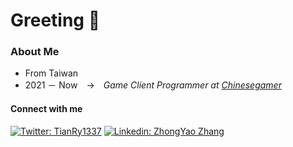 # Greeting :wave:

### About Me
- From Taiwan
- 2021 － Now　$\rightarrow$　*Game Client Programmer at [Chinesegamer](https://www.chinesegamer.net/index.asp)*


#### Connect with me
[![Twitter: TianRy1337](https://img.shields.io/twitter/follow/TianRy1337?style=social)](https://twitter.com/TianRy1337) [![Linkedin: ZhongYao Zhang](https://img.shields.io/badge/-ZhongYaoZhang-blue?style=flat-square&logo=Linkedin&logoColor=white&link=https://www.linkedin.com/in/zhongyao-zhang-836734208/)](https://www.linkedin.com/in/thaianebraga/) 

